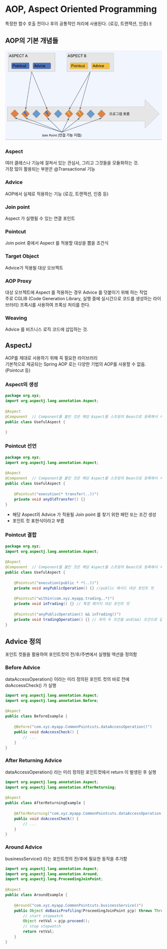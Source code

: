 # AOP, Aspect Oriented Programming

특정한 함수 호출 전이나 후의 공통적인 처리에 사용된다. (로깅, 트랜잭션, 인증)ㅐ

## AOP의 기본 개념들

![](../../.gitbook/assets/2021-09-17-23-24-34.png)

### Aspect

여러 클래스나 기능에 걸쳐서 있는 관심사, 그리고 그것들을 모듈화하는 것.\
가장 많이 활용되는 부분은 @Transactional 기능

### Advice

AOP에서 실제로 적용하는 기능 (로깅, 트랜잭션, 인증 등)

### Join point

Aspect 가 실행될 수 있는 연결 포인트

### Pointcut

Join point 중에서 Aspect 를 적용할 대상을 뽑을 조건식

### Target Object

Advice가 적용될 대상 오브젝트

### AOP Proxy

대상 오브젝트에 Aspect 를 적용하는 경우 Advice 를 덧붙이기 위해 하는 작업\
주로 CGLIB (Code Generation Library, 실행 중에 실시간으로 코드를 생성하는 라이브러리) 프록시를 사용하여 프록싱 처리를 한다.

### Weaving

Advice 를 비즈니스 로직 코드에 삽입하는 것.

## AspectJ

AOP를 제대로 사용하기 위해 꼭 필요한 라이브러리\
기본적으로 제공되는 Spring AOP 로는 다양한 기법의 AOP를 사용할 수 없음. (Pointcut 등)

### Aspect의 생성

```java
package org.xyz;
import org.aspectj.lang.annotation.Aspect;

@Aspect
@Component  // Component를 붙인 것은 해당 Aspect를 스프링의 Bean으로 등록해서 사용하기 위함
public class UsefulAspect {

}
```

### Pointcut 선언

```java
package org.xyz;
import org.aspectj.lang.annotation.Aspect;

@Aspect
@Component  // Component를 붙인 것은 해당 Aspect를 스프링의 Bean으로 등록해서 사용하기 위함
public class UsefulAspect {

	@Pointcut("execution(* transfer(..))")
	private void anyOldTransfer() {}
}
```

* 해당 Aspect의 Advice 가 적용될 Join point 를 찾기 위한 패턴 또는 조건 생성
* 포인트 컷 표현식이라고 부름

### Pointcut 결합

```java
package org.xyz;
import org.aspectj.lang.annotation.Aspect;

@Aspect
@Component  // Component를 붙인 것은 해당 Aspect를 스프링의 Bean으로 등록해서 사용하기 위함
public class UsefulAspect {

	@Pointcut("execution(public * *(..))")
	private void anyPublicOperation() {} //public 메서드 대상 포인트 컷

	@Pointcut("within(com.xyz.myapp.trading..*)")
	private void inTrading() {} // 특정 패키지 대상 포인트 컷
	
	@Pointcut("anyPublicOperation() && inTrading()")
	private void tradingOperation() {} // 위의 두 조건을 and(&&) 조건으로 결합한 포인트 컷
}
```

## Advice 정의

포인트 컷들을 활용하여 포인트컷의 전/후/주변에서 실행될 액션을 정의함

### Before Advice

dataAccessOperation() 이라는 미리 정의된 포인트 컷의 바로 전에 doAccessCheck() 가 실행

```java
import org.aspectj.lang.annotation.Aspect;
import org.aspectj.lang.annotation.Before;

@Aspect
public class BeforeExample {

    @Before("com.xyz.myapp.CommonPointcuts.dataAccessOperation()")
    public void doAccessCheck() {
        // ...
    }
}
```

### After Returning Advice

dataAccessOperation() 라는 미리 정의된 포인트컷에서 return 이 발생된 후 실행

```java
import org.aspectj.lang.annotation.Aspect;
import org.aspectj.lang.annotation.AfterReturning;

@Aspect
public class AfterReturningExample {

    @AfterReturning("com.xyz.myapp.CommonPointcuts.dataAccessOperation()")
    public void doAccessCheck() {
        // ...
    }
}
```

### Around Advice

businessService() 라는 포인트컷의 전/후에 필요한 동작을 추가함

```java
import org.aspectj.lang.annotation.Aspect;
import org.aspectj.lang.annotation.Around;
import org.aspectj.lang.ProceedingJoinPoint;

@Aspect
public class AroundExample {

    @Around("com.xyz.myapp.CommonPointcuts.businessService()")
    public Object doBasicProfiling(ProceedingJoinPoint pjp) throws Throwable {
        // start stopwatch
        Object retVal = pjp.proceed();
        // stop stopwatch
        return retVal;
    }
}
```
